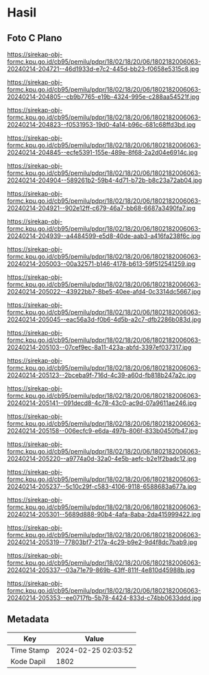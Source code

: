 # Hasil

## Foto C Plano

https://sirekap-obj-formc.kpu.go.id/cb95/pemilu/pdpr/18/02/18/20/06/1802182006063-20240214-204721--46d1933d-e7c2-445d-bb23-f0658e5315c8.jpg

https://sirekap-obj-formc.kpu.go.id/cb95/pemilu/pdpr/18/02/18/20/06/1802182006063-20240214-204805--cb9b7765-e19b-4324-995e-c288aa54521f.jpg

https://sirekap-obj-formc.kpu.go.id/cb95/pemilu/pdpr/18/02/18/20/06/1802182006063-20240214-204823--f0531953-19d0-4a14-b96c-681c68ffd3bd.jpg

https://sirekap-obj-formc.kpu.go.id/cb95/pemilu/pdpr/18/02/18/20/06/1802182006063-20240214-204845--ecfe5391-155e-489e-8f68-2a2d04e6914c.jpg

https://sirekap-obj-formc.kpu.go.id/cb95/pemilu/pdpr/18/02/18/20/06/1802182006063-20240214-204904--589261b2-59b4-4d71-b72b-b8c23a72ab04.jpg

https://sirekap-obj-formc.kpu.go.id/cb95/pemilu/pdpr/18/02/18/20/06/1802182006063-20240214-204921--902e12ff-c679-46a7-bb68-6687a3490fa7.jpg

https://sirekap-obj-formc.kpu.go.id/cb95/pemilu/pdpr/18/02/18/20/06/1802182006063-20240214-204939--a4484599-e5d8-40de-aab3-a416fa238f6c.jpg

https://sirekap-obj-formc.kpu.go.id/cb95/pemilu/pdpr/18/02/18/20/06/1802182006063-20240214-205003--00a32571-b146-4178-b613-59f512541259.jpg

https://sirekap-obj-formc.kpu.go.id/cb95/pemilu/pdpr/18/02/18/20/06/1802182006063-20240214-205022--43922bb7-8be5-40ee-afd4-0c3314dc5667.jpg

https://sirekap-obj-formc.kpu.go.id/cb95/pemilu/pdpr/18/02/18/20/06/1802182006063-20240214-205045--eac56a3d-f0b6-4d5b-a2c7-dfb2286b083d.jpg

https://sirekap-obj-formc.kpu.go.id/cb95/pemilu/pdpr/18/02/18/20/06/1802182006063-20240214-205103--07cef9ec-8a11-423a-abfd-3397ef037317.jpg

https://sirekap-obj-formc.kpu.go.id/cb95/pemilu/pdpr/18/02/18/20/06/1802182006063-20240214-205123--2bceba9f-716d-4c39-a60d-fb818b247a2c.jpg

https://sirekap-obj-formc.kpu.go.id/cb95/pemilu/pdpr/18/02/18/20/06/1802182006063-20240214-205141--091decd8-4c78-43c0-ac9d-07a9611ae246.jpg

https://sirekap-obj-formc.kpu.go.id/cb95/pemilu/pdpr/18/02/18/20/06/1802182006063-20240214-205158--006ecfc9-e6da-497b-806f-833b0450fb47.jpg

https://sirekap-obj-formc.kpu.go.id/cb95/pemilu/pdpr/18/02/18/20/06/1802182006063-20240214-205220--a9774a0d-32a0-4e5b-aefc-b2e1f2badc12.jpg

https://sirekap-obj-formc.kpu.go.id/cb95/pemilu/pdpr/18/02/18/20/06/1802182006063-20240214-205237--5c10c29f-c583-4106-9118-6588683a677a.jpg

https://sirekap-obj-formc.kpu.go.id/cb95/pemilu/pdpr/18/02/18/20/06/1802182006063-20240214-205301--5689d888-90b4-4afa-8aba-2da415999422.jpg

https://sirekap-obj-formc.kpu.go.id/cb95/pemilu/pdpr/18/02/18/20/06/1802182006063-20240214-205319--77803bf7-217a-4c29-b9e2-9d4f8dc7bab9.jpg

https://sirekap-obj-formc.kpu.go.id/cb95/pemilu/pdpr/18/02/18/20/06/1802182006063-20240214-205337--03a71e79-869b-43ff-811f-4e810d45988b.jpg

https://sirekap-obj-formc.kpu.go.id/cb95/pemilu/pdpr/18/02/18/20/06/1802182006063-20240214-205353--ee0717fb-5b78-4424-833d-c74bb0633ddd.jpg


## Metadata

| Key        | Value               |
| ---------- | ------------------- |
| Time Stamp | 2024-02-25 02:03:52 |
| Kode Dapil | 1802                |



